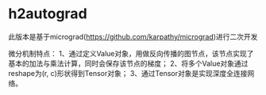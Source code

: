 # h2autograd
此版本是基于micrograd(https://github.com/karpathy/micrograd)进行二次开发

微分机制特点：
1、通过定义Value对象，用做反向传播的图节点，该节点实现了基本的加法与乘法计算，同时会保存该节点的梯度；
2、将多个Value对象通过reshape为(r, c)形状得到Tensor对象；
3、通过Tensor对象是实现深度全连接网络。